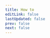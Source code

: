 ```yaml
---
title: How to
editLink: false
lastUpdated: false
prev: false
next: false
---
```


<MainPageLinks page-name="howTo"/>
